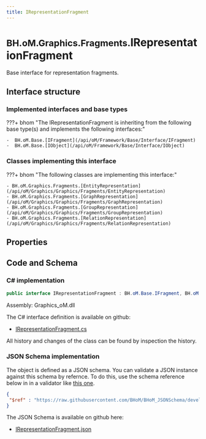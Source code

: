 ```yaml
---
title: IRepresentationFragment
---
```


# <small>BH.oM.Graphics.Fragments.</small>**IRepresentationFragment**

Base interface for representation fragments.

## Interface structure

### Implemented interfaces and base types

???+ bhom "The IRepresentationFragment is inheriting from the following base type(s) and implements the following interfaces:"

    -  BH.oM.Base.[IFragment](/api/oM/Framework/Base/Interface/IFragment)
    -  BH.oM.Base.[IObject](/api/oM/Framework/Base/Interface/IObject)


### Classes implementing this interface

???+ bhom "The following classes are implementing this interface:"

    - BH.oM.Graphics.Fragments.[EntityRepresentation](/api/oM/Graphics/Graphics/Fragments/EntityRepresentation)
    - BH.oM.Graphics.Fragments.[GraphRepresentation](/api/oM/Graphics/Graphics/Fragments/GraphRepresentation)
    - BH.oM.Graphics.Fragments.[GroupRepresentation](/api/oM/Graphics/Graphics/Fragments/GroupRepresentation)
    - BH.oM.Graphics.Fragments.[RelationRepresentation](/api/oM/Graphics/Graphics/Fragments/RelationRepresentation)


## Properties

## Code and Schema

### C# implementation

``` C# title="C#"
public interface IRepresentationFragment : BH.oM.Base.IFragment, BH.oM.Base.IObject
```

Assembly: Graphics_oM.dll

The C# interface definition is available on github:

- [IRepresentationFragment.cs](https://github.com/BHoM/BHoM/blob/develop/Graphics_oM/Fragments\IRepresentationFragment.cs)

All history and changes of the class can be found by inspection the history.
### JSON Schema implementation

The object is defined as a JSON schema. You can validate a JSON instance against this schema by refernce. To do this, use the schema reference below in in a validator like [this one](https://www.jsonschemavalidator.net/).

``` json title="JSON Schema"
{
 "$ref" : "https://raw.githubusercontent.com/BHoM/BHoM_JSONSchema/develop/Graphics_oM/Fragments/IRepresentationFragment.json"
}
```

The JSON Schema is available on github here:

- [IRepresentationFragment.json](https://github.com/BHoM/BHoM_JSONSchema/blob/develop/Graphics_oM/Fragments/IRepresentationFragment.json)
